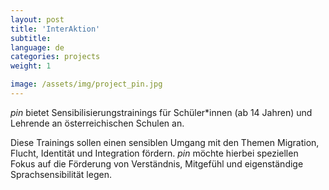 ```yaml
---
layout: post
title: 'InterAktion'
subtitle:
language: de
categories: projects
weight: 1

image: /assets/img/project_pin.jpg
---
```


*pin* bietet Sensibilisierungstrainings für Schüler\*innen (ab 14 Jahren) und Lehrende an österreichischen Schulen an.

Diese Trainings sollen einen sensiblen Umgang mit den Themen Migration, Flucht, Identität und Integration fördern. *pin* möchte hierbei speziellen Fokus auf die Förderung von Verständnis, Mitgefühl und eigenständige Sprachsensibilität legen.
